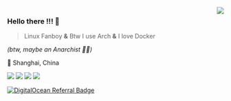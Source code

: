 <img align="right" src="https://github-readme-stats.vercel.app/api?username=ravachol-yang&show_icons=true&icon_color=805AD5&text_color=718096&bg_color=ffffff" />

### Hello there !!! 👋
> Linux Fanboy **&** Btw I use Arch **&** I love Docker

_(btw, maybe an Anarchist 🏴‍☠️)_

🧭 Shanghai, China

[![](https://img.shields.io/badge/Desktop-Arch%20Linux-33aadd?style=flat-square&logo=arch-linux&logoColor=ffffff)](https://www.archlinux.org/)
[![](https://img.shields.io/badge/Server-Debian%2011-dd4814?style=flat-square&logo=debian&logoColor=ffffff)](https://www.debian.org/)
[![](https://img.shields.io/badge/Bilibili-Ravachol-E6162D?style=flat-square&logo=bilibili&logoColor=ffffff)](https://space.bilibili.com/442263994)
[![](https://img.shields.io/badge/Telegram-Ravachol-00A1D6?style=flat-square&logo=telegram&logoColor=ffffff)](https://t.me/ravachol_yang)

[![DigitalOcean Referral Badge](https://web-platforms.sfo2.digitaloceanspaces.com/WWW/Badge%202.svg)](https://www.digitalocean.com/?refcode=835379d82fb8&utm_campaign=Referral_Invite&utm_medium=Referral_Program&utm_source=badge)
